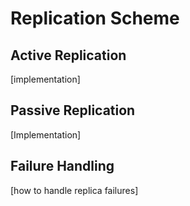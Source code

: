 # Replication Scheme

## Active Replication
[implementation]

## Passive Replication
[Implementation]

## Failure Handling
[how to handle replica failures]
